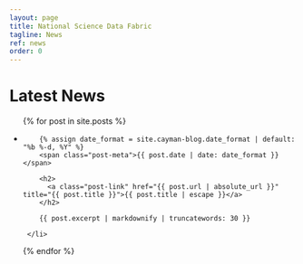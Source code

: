 ```yaml
---
layout: page
title: National Science Data Fabric
tagline: News
ref: news
order: 0
---
```


# Latest News

<ul class="post-list">
  {% for post in site.posts %}
	 <li>

		{% assign date_format = site.cayman-blog.date_format | default: "%b %-d, %Y" %}
		<span class="post-meta">{{ post.date | date: date_format }}</span>

		<h2>
		  <a class="post-link" href="{{ post.url | absolute_url }}" title="{{ post.title }}">{{ post.title | escape }}</a>
		</h2>

		{{ post.excerpt | markdownify | truncatewords: 30 }}

	 </li>
  {% endfor %}
</ul>
